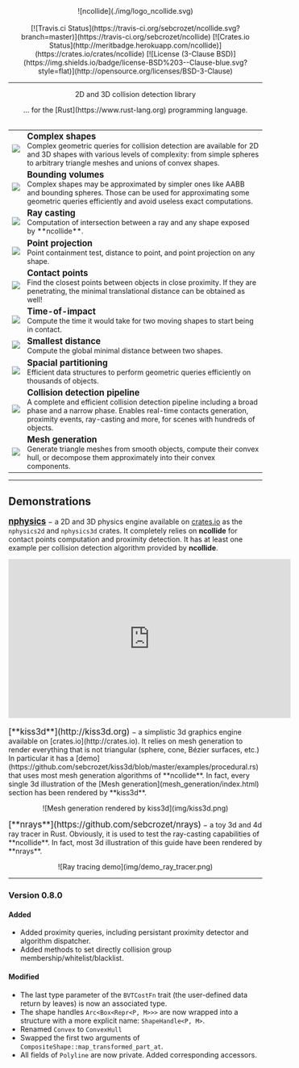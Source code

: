 <center>
![ncollide](./img/logo_ncollide.svg)
</center>
<br/>
<center>
[![Travis.ci Status](https://travis-ci.org/sebcrozet/ncollide.svg?branch=master)](https://travis-ci.org/sebcrozet/ncollide)
[![Crates.io Status](http://meritbadge.herokuapp.com/ncollide)](https://crates.io/crates/ncollide)
[![License (3-Clause BSD)](https://img.shields.io/badge/license-BSD%203--Clause-blue.svg?style=flat)](http://opensource.org/licenses/BSD-3-Clause)

-----

<span class="h1 headline">2D and 3D collision detection library</span>
<div></div>
<span class="subheadline">… for the [Rust](https://www.rust-lang.org) programming language.</span>
</center>

<br>

<table>
<tr>
    <td><a href="../geometric_representations"><img src="../img/feature_complex_shapes.svg"></img></a></td>
    <td style="vertical-align:middle">
    <b><big>Complex shapes</big></b><br>
    Complex geometric queries for collision detection are available for 2D and
    3D shapes with various levels of complexity: from simple spheres to
    arbitrary triangle meshes and unions of convex shapes.
    </td>
</tr>

<tr>
    <td><a href="../bounding_volumes"><img src="../img/feature_bounding_volumes.svg"></img></a></td>
    <td style="vertical-align:middle">
    <b><big>Bounding volumes</big></b><br>
    Complex shapes may be approximated by simpler ones like AABB and bounding
    spheres. Those can be used for approximating some geometric queries
    efficiently and avoid useless exact computations.
    </td>
</tr>

<tr>
    <td><a href="../geometric_queries/#ray-casting"><img src="../img/feature_ray_casting.svg"></img></a></td>
    <td style="vertical-align:middle">
    <b><big>Ray casting</big></b><br>
    Computation of intersection between a ray and any shape exposed by
    **ncollide**.
    </td>
</tr>

<tr>
    <td><a href="../geometric_queries/#point-projection"><img src="../img/feature_point_projection.svg"></img></a></td>
    <td style="vertical-align:middle">
    <b><big>Point projection</big></b><br>
    Point containment test, distance to point, and point projection on any
    shape.
    </td>
</tr>

<tr>
    <td><a href="../geometric_queries/#contact"><img src="../img/feature_contact_points.svg"></img></a></td>
    <td style="vertical-align:middle">
    <b><big>Contact points</big></b><br>
    Find the closest points between objects in close proximity.  If they are
    penetrating, the minimal translational distance can be obtained as well!
    </td>
</tr>

<tr>
    <td><a href="../geometric_queries/#time-of-impact"><img src="../img/feature_time_of_impact.svg"></img></a></td>
    <td style="vertical-align:middle">
    <b><big>Time-of-impact</big></b><br>
    Compute the time it would take for two moving shapes to start being in
    contact.
    </td>
</tr>

<tr>
    <td><a href="../geometric_queries/#distance"><img src="../img/feature_smallest_distance.svg"></img></a></td>
    <td style="vertical-align:middle">
    <b><big>Smallest distance</big></b><br>
    Compute the global minimal distance between two shapes.
    </td>
</tr>

<tr>
    <td><a href="../bounding_volumes/#spacial-partitioning"><img src="../img/feature_spacial_partitioning.svg"></img></a></td>
    <td style="vertical-align:middle">
    <b><big>Spacial partitioning</big></b><br>
    Efficient data structures to perform geometric queries efficiently on
    thousands of objects.
    </td>
</tr>

<tr>
    <td><a href="../collision_detection_pipeline"><img src="../img/feature_collision_detection_pipeline.gif"></img></a></td>
    <td style="vertical-align:middle">
    <b><big>Collision detection pipeline</big></b><br>
    A complete and efficient collision detection pipeline including a broad
    phase and a narrow phase. Enables real-time contacts generation, proximity events,
    ray-casting and more, for scenes with hundreds of objects.
    </td>
</tr>

<tr>
    <td><a href="../mesh_generation"><img src="../img/feature_mesh_generation.png"></img></a></td>
    <td style="vertical-align:middle">
    <b><big>Mesh generation</big></b><br>
    Generate triangle meshes from smooth objects, compute their convex hull, or
    decompose them approximately into their convex components.
    </td>
</tr>


</table>

----

## Demonstrations

<big>[**nphysics**](http://nphysics.org)</big> − a 2D and 3D physics engine
available on [crates.io](http://crates.io) as the `nphysics2d` and `nphysics3d`
crates.  It completely relies on **ncollide** for contact points computation
and proximity detection. It has at least one example per collision detection
algorithm provided by **ncollide**.
<p>
<center>
<iframe width="560" height="315" src="http://www.youtube.com/embed/CANjXZ5rocI" frameborder="0" allowfullscreen></iframe>
</center>
</p>
<big>[**kiss3d**](http://kiss3d.org)</big> − a simplistic 3d graphics engine
available on [crates.io](http://crates.io). It relies on mesh generation to
render everything that is not triangular (sphere, cone, Bézier surfaces, etc.)
In particular it has a
[demo](https://github.com/sebcrozet/kiss3d/blob/master/examples/procedural.rs)
that uses most mesh generation algorithms of **ncollide**. In fact, every
single 3d illustration of the [Mesh generation](mesh_generation/index.html)
section has been rendered by **kiss3d**.
<p>
<center>
![Mesh generation rendered by kiss3d](img/kiss3d.png)
</center>
</p>
<p>
<big>[**nrays**](https://github.com/sebcrozet/nrays)</big> − a toy 3d and 4d
ray tracer in Rust. Obviously, it is used to test the ray-casting capabilities
of **ncollide**. In fact, most 3d illustration of this guide have been rendered
by **nrays**.
</p>
<p>
<center>
![Ray tracing demo](img/demo_ray_tracer.png)
</center>
</p>

-----


### Version 0.8.0
#### Added

* Added proximity queries, including persistant proximity detector and
  algorithm dispatcher.
* Added methods to set directly collision group membership/whitelist/blacklist.

#### Modified

* The last type parameter of the `BVTCostFn` trait (the user-defined data
  return by leaves) is now an associated type.
* The shape handles `Arc<Box<Repr<P, M>>>` are now wrapped into a structure
  with a more explicit name: `ShapeHandle<P, M>`.
* Renamed `Convex` to `ConvexHull`
* Swapped the first two arguments of `CompositeShape::map_transformed_part_at`.
* All fields of `Polyline` are now private. Added corresponding accessors.
